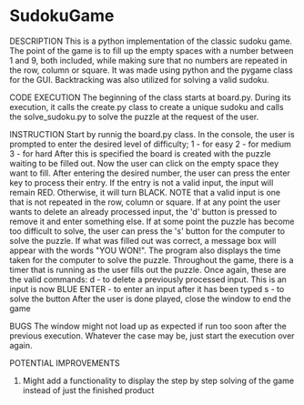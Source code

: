 # SudokuGame
DESCRIPTION
This is a python implementation of the classic sudoku game. The point of the game is to fill up the empty spaces with a number between 1 and 9, both included, while making sure that no numbers are repeated in the row, column or square. It was made using python and the pygame class for the GUI. Backtracking was also utilized for solving a valid sudoku. 

CODE EXECUTION
The beginning of the class starts at board.py. During its execution, it calls the create.py class to create a unique sudoku and calls the solve_sudoku.py to solve the puzzle at the request of the user. 

INSTRUCTION
Start by runnig the board.py class. In the console, the user is prompted to enter the desired level of difficulty;
  1 - for easy
  2 - for medium
  3 - for hard
After this is specified the board is created with the puzzle waiting to be filled out. Now the user can click on the empty space they want to fill. After entering the desired number, the user can press the enter key to process their entry. If the entry is not a valid input, the input will remain RED. Otherwise, it will turn BLACK. 
NOTE that a valid input is one that is not repeated in the row, column or square. If at any point the user wants to delete an already processed input, the 'd' button is pressed to remove it and enter something else. If at some point the puzzle has become too difficult to solve, the user can press the 's' button for the computer to solve the puzzle. If what was filled out was correct, a message box will appear with the words "YOU WON!". The program also displays the time taken for the computer to solve the puzzle. Throughout the game, there is a timer that is running as the user fills out the puzzle. Once again, these are the valid commands:
    d - to delete a previously processed input. This is an input is now BLUE
    ENTER - to enter an input after it has been typed
    s - to solve the button
After the user is done played, close the window to end the game

BUGS
The window might not load up as expected if run too soon after the previous execution. Whatever the case may be, just start the execution over again. 

POTENTIAL IMPROVEMENTS
1. Might add a functionality to display the step by step solving of the game instead of just the finished product 
